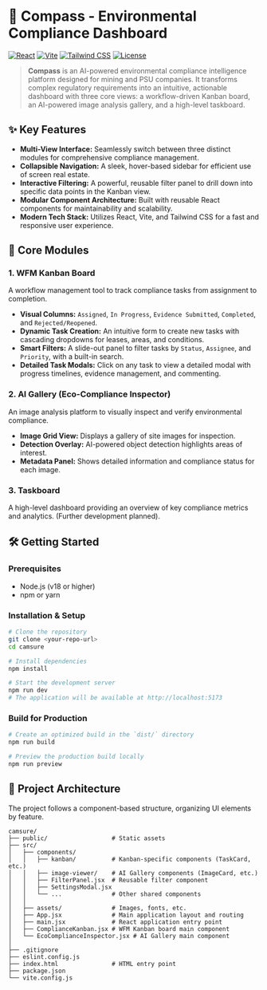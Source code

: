 # 🧭 Compass - Environmental Compliance Dashboard

[![React](https://img.shields.io/badge/React-18.2.0-blue?logo=react)](https://reactjs.org/)
[![Vite](https://img.shields.io/badge/Vite-5.0.0-646CFF?logo=vite)](https://vitejs.dev/)
[![Tailwind CSS](https://img.shields.io/badge/Tailwind_CSS-3.3.5-38B2AC?logo=tailwind-css)](https://tailwindcss.com/)
[![License](https://img.shields.io/badge/License-MIT-green.svg)](LICENSE)

> **Compass** is an AI-powered environmental compliance intelligence platform designed for mining and PSU companies. It transforms complex regulatory requirements into an intuitive, actionable dashboard with three core views: a workflow-driven Kanban board, an AI-powered image analysis gallery, and a high-level taskboard.

## ✨ Key Features

- **Multi-View Interface:** Seamlessly switch between three distinct modules for comprehensive compliance management.
- **Collapsible Navigation:** A sleek, hover-based sidebar for efficient use of screen real estate.
- **Interactive Filtering:** A powerful, reusable filter panel to drill down into specific data points in the Kanban view.
- **Modular Component Architecture:** Built with reusable React components for maintainability and scalability.
- **Modern Tech Stack:** Utilizes React, Vite, and Tailwind CSS for a fast and responsive user experience.

## 🚀 Core Modules

### 1. WFM Kanban Board
A workflow management tool to track compliance tasks from assignment to completion.
- **Visual Columns:** `Assigned`, `In Progress`, `Evidence Submitted`, `Completed`, and `Rejected/Reopened`.
- **Dynamic Task Creation:** An intuitive form to create new tasks with cascading dropdowns for leases, areas, and conditions.
- **Smart Filters:** A slide-out panel to filter tasks by `Status`, `Assignee`, and `Priority`, with a built-in search.
- **Detailed Task Modals:** Click on any task to view a detailed modal with progress timelines, evidence management, and commenting.

### 2. AI Gallery (Eco-Compliance Inspector)
An image analysis platform to visually inspect and verify environmental compliance.
- **Image Grid View:** Displays a gallery of site images for inspection.
- **Detection Overlay:** AI-powered object detection highlights areas of interest.
- **Metadata Panel:** Shows detailed information and compliance status for each image.

### 3. Taskboard
A high-level dashboard providing an overview of key compliance metrics and analytics. (Further development planned).

## 🛠️ Getting Started

### Prerequisites
- Node.js (v18 or higher)
- npm or yarn

### Installation & Setup
```bash
# Clone the repository
git clone <your-repo-url>
cd camsure

# Install dependencies
npm install

# Start the development server
npm run dev
# The application will be available at http://localhost:5173
```

### Build for Production
```bash
# Create an optimized build in the `dist/` directory
npm run build

# Preview the production build locally
npm run preview
```

## 📂 Project Architecture

The project follows a component-based structure, organizing UI elements by feature.

```
camsure/
├── public/                  # Static assets
├── src/
│   ├── components/
│   │   ├── kanban/          # Kanban-specific components (TaskCard, etc.)
│   │   ├── image-viewer/    # AI Gallery components (ImageCard, etc.)
│   │   ├── FilterPanel.jsx  # Reusable filter component
│   │   ├── SettingsModal.jsx
│   │   └── ...              # Other shared components
│   │
│   ├── assets/              # Images, fonts, etc.
│   ├── App.jsx              # Main application layout and routing
│   ├── main.jsx             # React application entry point
│   ├── ComplianceKanban.jsx # WFM Kanban board main component
│   └── EcoComplianceInspector.jsx # AI Gallery main component
│
├── .gitignore
├── eslint.config.js
├── index.html               # HTML entry point
├── package.json
└── vite.config.js
```
